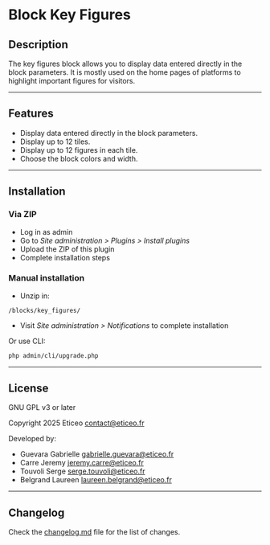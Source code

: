 # Block Key Figures

## Description

The key figures block allows you to display data entered directly in the block parameters. It is mostly used on the home pages of platforms to highlight important figures for visitors.

---

## Features

- Display data entered directly in the block parameters.
- Display up to 12 tiles.
- Display up to 12 figures in each tile.
- Choose the block colors and width.

---

## Installation

### Via ZIP

- Log in as admin
- Go to *Site administration > Plugins > Install plugins*
- Upload the ZIP of this plugin
- Complete installation steps

### Manual installation

- Unzip in:

```
/blocks/key_figures/
```

- Visit *Site administration > Notifications* to complete installation

Or use CLI:

```bash
php admin/cli/upgrade.php
```

---

## License

GNU GPL v3 or later

Copyright 2025 Eticeo <contact@eticeo.fr>

Developed by:
- Guevara Gabrielle <gabrielle.guevara@eticeo.fr>
- Carre Jeremy <jeremy.carre@eticeo.fr>
- Touvoli Serge <serge.touvoli@eticeo.fr>
- Belgrand Laureen <laureen.belgrand@eticeo.fr>

---

## Changelog

Check the [changelog.md](changelog.md) file for the list of changes.
